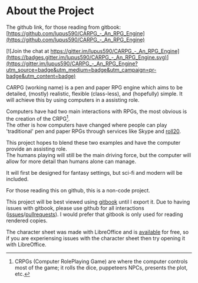 # About the Project

The github link, for those reading from gitbook: [https://github.com/lupus590/CARPG_-_An_RPG_Engine](https://github.com/lupus590/CARPG_-_An_RPG_Engine)

[![Join the chat at https://gitter.im/lupus590/CARPG_-_An_RPG_Engine](https://badges.gitter.im/lupus590/CARPG_-_An_RPG_Engine.svg)](https://gitter.im/lupus590/CARPG_-_An_RPG_Engine?utm_source=badge&utm_medium=badge&utm_campaign=pr-badge&utm_content=badge)

CARPG (working name) is a pen and paper RPG engine  which aims to be detailed, (mostly) realistic, flexible (class-less), and (hopefully) simple. It will achieve this by using computers in a assisting role.

Computers have had two main interactions with RPGs, the most obvious is the creation of the CRPG[^1].  
The other is how computers have changed where people can play 'traditional' pen and paper RPGs through services like  Skype and [roll20](http:\\roll20.net).

This project hopes to blend these two examples and have the computer provide an assisting role.  
The humans playing will still be the main driving force, but the computer will allow for more detail than humans alone can manage.

It will first be designed for fantasy settings, but sci-fi and modern will be included.

For those reading this on github, this is a non-code project.

This project will be best viewed using [gitbook](https://legacy.gitbook.com/book/lupus590/carpg_-_an_rpg_engine/details) until I export it. Due to having issues with gitbook, please use github for all interactions ([issues](https://github.com/lupus590/CARPG_-_An_RPG_Engine/issues)/[pullrequests](https://github.com/lupus590/CARPG_-_An_RPG_Engine/pulls)). I would prefer that gitbook is only used for reading rendered copies.

The character sheet was made with LibreOffice and is [available](https://www.libreoffice.org/) for free, so if you are experiensing issues with the character sheet then try opening it with LibreOffice.

[^1]: CRPGs (Computer RolePlaying Game) are where the computer controls most of the game; it rolls the dice, puppeteers NPCs, presents the plot, etc.
